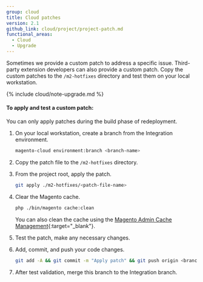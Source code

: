 ```yaml
---
group: cloud
title: Cloud patches
version: 2.1
github_link: cloud/project/project-patch.md
functional_areas:
  - Cloud
  - Upgrade
---
```

Sometimes we provide a custom patch to address a specific issue. Third-party extension developers can also provide a custom patch. Copy the custom patches to the `/m2-hotfixes` directory and test them on your local workstation.

{% include cloud/note-upgrade.md %}

#### To apply and test a custom patch:
You can only apply patches during the build phase of redeployment.

1.  On your local workstation, create a branch from the Integration environment.

    ```bash
    magento-cloud environment:branch <branch-name>
    ```

1.  Copy the patch file to the `/m2-hotfixes` directory.

1.  From the project root, apply the patch.

    ```bash
    git apply ./m2-hotfixes/<patch-file-name>
    ```

1.  Clear the Magento cache.

    ```bash
    php ./bin/magento cache:clean
    ```

    You can also clean the cache using the [Magento Admin Cache Management](http://docs.magento.com/m2/ee/user_guide/system/cache-management.html){:target="_blank"}.

1.  Test the patch, make any necessary changes.

1.  Add, commit, and push your code changes.

    ```bash
    git add -A && git commit -m "Apply patch" && git push origin <branch name>
    ```

1.  After test validation, merge this branch to the Integration branch.
